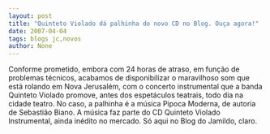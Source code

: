 ```yaml
---
layout: post
title: "Quinteto Violado dá palhinha do novo CD no Blog. Ouça agora!"
date: 2007-04-04
tags: blogs jc,novos
author: None
---
```


Conforme prometido, embora com 24 horas de atraso, em função de problemas técnicos, acabamos de disponibilizar o maravilhoso som que está rolando em Nova Jerusalém,&nbsp;com o concerto instrumental que a banda Quinteto Violado promove, antes dos espetáculos teatrais, todo dia na cidade teatro.
No caso, a palhinha&nbsp;é&nbsp;a música Pipoca Moderna, de autoria de Sebastião Biano.
A música faz parte do CD Quinteto Violado Instrumental, ainda inédito no mercado. Só aqui no Blog do Jamildo, claro. 